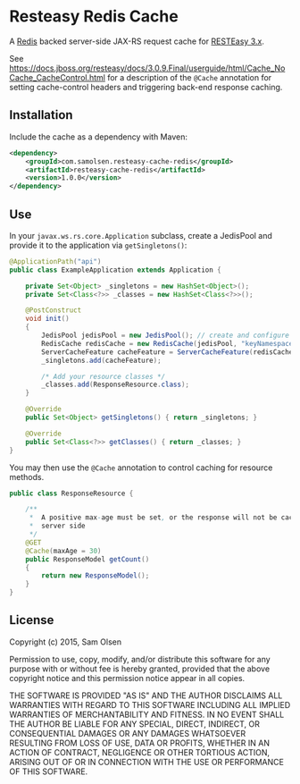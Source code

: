 # Resteasy Redis Cache

A [Redis](http://redis.io) backed server-side JAX-RS request cache for
[RESTEasy 3.x](http://resteasy.jboss.org).

See <https://docs.jboss.org/resteasy/docs/3.0.9.Final/userguide/html/Cache_NoCache_CacheControl.html>
for a description of the `@Cache` annotation for setting cache-control
headers and triggering back-end response caching.

## Installation

Include the cache as a dependency with Maven:

```xml
<dependency>
    <groupId>com.samolsen.resteasy-cache-redis</groupId>
    <artifactId>resteasy-cache-redis</artifactId>
    <version>1.0.0</version>
</dependency>
```

## Use

In your `javax.ws.rs.core.Application` subclass, create a JedisPool
and provide it to the application via `getSingletons()`:

```java
@ApplicationPath("api")
public class ExampleApplication extends Application {

    private Set<Object> _singletons = new HashSet<Object>();
    private Set<Class<?>> _classes = new HashSet<Class<?>>();

    @PostConstruct
    void init()
    {
        JedisPool jedisPool = new JedisPool(); // create and configure
        RedisCache redisCache = new RedisCache(jedisPool, "keyNamespace");
        ServerCacheFeature cacheFeature = ServerCacheFeature(redisCache);
        _singletons.add(cacheFeature);

        /* Add your resource classes */
        _classes.add(ResponseResource.class);
    }

    @Override
    public Set<Object> getSingletons() { return _singletons; }

    @Override
    public Set<Class<?>> getClasses() { return _classes; }
}
```

You may then use the `@Cache` annotation to control caching for resource methods.

```java
public class ResponseResource {

    /**
     *  A positive max-age must be set, or the response will not be cached
     *  server side
     */
    @GET
    @Cache(maxAge = 30)
    public ResponseModel getCount()
    {
        return new ResponseModel();
    }
}
```

## License

Copyright (c) 2015, Sam Olsen

Permission to use, copy, modify, and/or distribute this software for any
purpose with or without fee is hereby granted, provided that the above
copyright notice and this permission notice appear in all copies.

THE SOFTWARE IS PROVIDED "AS IS" AND THE AUTHOR DISCLAIMS ALL WARRANTIES
WITH REGARD TO THIS SOFTWARE INCLUDING ALL IMPLIED WARRANTIES OF
MERCHANTABILITY AND FITNESS. IN NO EVENT SHALL THE AUTHOR BE LIABLE FOR
ANY SPECIAL, DIRECT, INDIRECT, OR CONSEQUENTIAL DAMAGES OR ANY DAMAGES
WHATSOEVER RESULTING FROM LOSS OF USE, DATA OR PROFITS, WHETHER IN AN
ACTION OF CONTRACT, NEGLIGENCE OR OTHER TORTIOUS ACTION, ARISING OUT OF
OR IN CONNECTION WITH THE USE OR PERFORMANCE OF THIS SOFTWARE.

